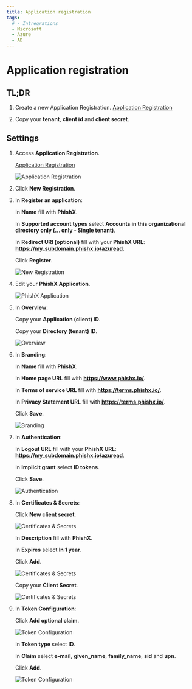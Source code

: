 ```yaml
---
title: Application registration
tags:
  # - Intregrations
  - Microsoft
  - Azure
  - AD
---
```

# Application registration

## TL;DR

1. Create a new Application Registration. [Application Registration](https://portal.azure.com/#blade/Microsoft_AAD_IAM/ActiveDirectoryMenuBlade/RegisteredApps)

2. Copy your **tenant**, **client id** and **client secret**.

## Settings

1. Access **Application Registration**.

   [Application Registration](https://portal.azure.com/#blade/Microsoft_AAD_IAM/ActiveDirectoryMenuBlade/RegisteredApps)

   ![Application Registration](https://cdn.phishx.io/phishx-docs/images/azure_ad_03.webp)

2. Click **New Registration**.

3. In **Register an application**:

   In **Name** fill with **PhishX**.

   In **Supported account types** select **Accounts in this organizational directory only (... only - Single tenant)**.

	In **Redirect URI (optional)** fill with your **PhishX URL**: **https://my_subdomain.phishx.io/azuread**.

	Click **Register**.

   ![New Registration](https://cdn.phishx.io/phishx-docs/images/azure_ad_04.webp)

4. Edit your **PhishX Application**.

   ![PhishX Application](https://cdn.phishx.io/phishx-docs/images/azure_ad_05.webp)

5. In **Overview**:

   Copy your **Application (client) ID**.

   Copy your **Directory (tenant) ID**.

   ![Overview](https://cdn.phishx.io/phishx-docs/images/azure_ad_06.webp)

6. In **Branding**:

   In **Name** fill with **PhishX**.

   In **Home page URL** fill with **https://www.phishx.io/**.

   In **Terms of service URL** fill with **https://terms.phishx.io/**.

   In **Privacy Statement URL** fill with **https://terms.phishx.io/**.

   Click **Save**.

   ![Branding](https://cdn.phishx.io/phishx-docs/images/azure_ad_07.webp)

7. In **Authentication**:

   In **Logout URL** fill with your **PhishX URL**: **https://my_subdomain.phishx.io/azuread**.

   In **Implicit grant** select **ID tokens**.

   Click **Save**.

   ![Authentication](https://cdn.phishx.io/phishx-docs/images/azure_ad_08.webp)

8. In **Certificates & Secrets**:

   Click **New client secret**.

   ![Certificates & Secrets](https://cdn.phishx.io/phishx-docs/images/azure_ad_09.webp)

   In **Description** fill with **PhishX**.

   In **Expires** select **In 1 year**.

   Click **Add**.

   ![Certificates & Secrets](https://cdn.phishx.io/phishx-docs/images/azure_ad_10.webp)

   Copy your **Client Secret**.

   ![Certificates & Secrets](https://cdn.phishx.io/phishx-docs/images/azure_ad_11.webp)

9. In **Token Configuration**:

   Click **Add optional claim**.

   ![Token Configuration](https://cdn.phishx.io/phishx-docs/images/azure_ad_12.webp)

   In **Token type** select **ID**.

   In **Claim** select **e-mail**, **given_name**, **family_name**, **sid** and **upn**.

   Click **Add**.

   ![Token Configuration](https://cdn.phishx.io/phishx-docs/images/azure_ad_13.webp)